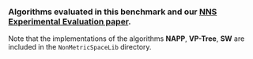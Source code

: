 ### Algorithms evaluated in this benchmark and our [NNS Experimental Evaluation paper](http://www.cse.unsw.edu.au/~yingz/NNS.pdf). 

Note that the implementations of the algorithms **NAPP**, **VP-Tree**, **SW** are included in the `NonMetricSpaceLib` directory. 
